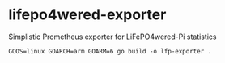 # lifepo4wered-exporter
Simplistic Prometheus exporter for LiFePO4wered-Pi statistics

```shell
GOOS=linux GOARCH=arm GOARM=6 go build -o lfp-exporter .
```
